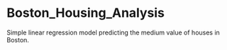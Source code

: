 # Boston_Housing_Analysis
Simple linear regression model predicting the medium value of houses in Boston.
